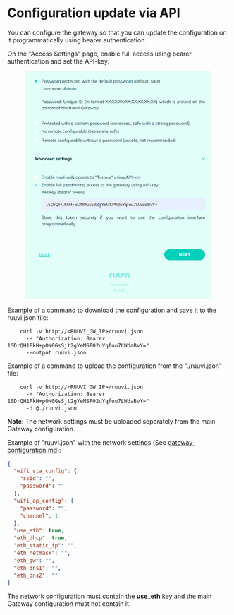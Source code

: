 # Configuration update via API

You can configure the gateway so that you can update the configuration on it programmatically using bearer authentication.

On the "Access Settings" page, enable full access using bearer authentication and set the API-key:

<figure><img src="../.gitbook/assets/image (16).png" alt=""><figcaption></figcaption></figure>

Example of a command to download the configuration and save it to the ruuvi.json file:

```shell
    curl -v http://<RUUVI_GW_IP>/ruuvi.json 
      -H "Authorization: Bearer 1SDrQH1FkH+pON0GsSjt2gYeMSP02uYqfuu7LWdaBvY=" 
      --output ruuvi.json
```

Example of a command to upload the configuration from the "./ruuvi.json" file:

```shell
    curl -v http://<RUUVI_GW_IP>/ruuvi.json 
      -H "Authorization: Bearer 1SDrQH1FkH+pON0GsSjt2gYeMSP02uYqfuu7LWdaBvY=" 
      -d @./ruuvi.json 
```

**Note**: The network settings must be uploaded separately from the main Gateway configuration.

Example of "ruuvi.json" with the network settings (See [gateway-configuration.md](../data-formats/gateway-configuration.md "mention")):

```json
{
  "wifi_sta_config": {
    "ssid": "",
    "password": ""
  },
  "wifi_ap_config": {
    "password": "",
    "channel": 1
  },
  "use_eth": true,
  "eth_dhcp": true,
  "eth_static_ip": "",
  "eth_netmask": "",
  "eth_gw": "",
  "eth_dns1": "",
  "eth_dns2": ""
}
```

The network configuration must contain the **use\_eth** key and the main Gateway configuration must not contain it.
